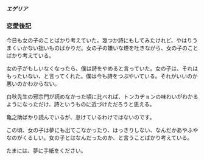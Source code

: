 ##### エゲリア

### 恋愛後記

今日も女の子のことばかり考えていた。幾つか詩にもしてみたけれど、やはりうまくいかない拙いものばかりだ。女の子の嫌いな煙を吐きながら、女の子のことばかり考えている。

女の子がもしいなくなったら、僕は詩をやめると言っていた。女の子は、それはもったいない、と言ってくれた。僕は今も詩をつぶやいている。それがいいのか悪いのかわからない。

白秋先生の邪宗門が読めなかった頃に比べれば、トンカヂョンの味わいがわかるようになっただけ、詩というものに近づけただろうと思える。

亀之助ばかり読んでいるが、怠けているわけではないのです。

この頃、女の子は夢にも出てこなかったり、はっきりしない、なんだかあやふやなのがくるしい。女の子とはなんだったのか、と言うことばかり考えている。

たまには、夢に手紙をください。
